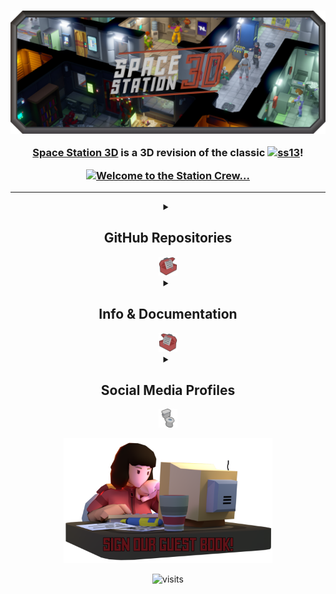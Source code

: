 <h3 align="center">
    <img src="images/SS3DBanner7b.png" alt="SS3D">
    <p>
      <a href="https://ss3d.space/">Space Station 3D</a> is a 3D revision of the classic <a href="https://spacestation13.com/"><img src="https://img.shields.io/badge/Space%20Station-13-red" alt="ss13"></a>!
    </p>
    <a href="https://ss3d.space/">
      <img src="https://readme-typing-svg.demolab.com?font=Orbitron&weight=600&size=25&duration=2500&pause=1000&color=B33225&center=true&vCenter=true&multiline=true&repeat=true&width=420&height=75&lines=Welcome+to+the+station+crew.;Please+enjoy+your+stay!" alt="Welcome to the Station Crew..." />
    </a>
</h3><hr>

<!-- New typing images can be generated at: https://readme-typing-svg.demolab.com/demo/ -->

<details>
  <summary align="center"><h2>GitHub Repositories</h2><img src="images/ToolboxNote.png" alt="toolbox" height="30"></summary>

<div align="center">
  <h3>Primary Repository</h3>
  <b><a href="https://github.com/RE-SS3D/SS3D">SS3D</a></b> - The game repo; is where gamers manifest their dreams.<br>
  <br>
  <h3>Secondary Repositories</h3>
  <b><a href="https://github.com/RE-SS3D/SS3D-Art">SS3D-Art</a></b> - The art repo; archives all art assets & their source files.<br>
  <b><a href="https://github.com/RE-SS3D/SS3D-CentCom">SS3D-CentCom</a></b> - The api repo; manages user authentication & characters.<br>
  <b><a href="https://github.com/RE-SS3D/SS3D-Website">SS3D-Website</a></b> - The website repo; hosts our community website.<br>
  <br>
  <h3>Other Repositories</h3>
  <b><a href="https://github.com/RE-SS3D/.github">.github</a></b> - The public github org repo; stores our GitHub docs & profile readme (this page).
</div>

<br><hr>

</details>

<details>
  <summary align="center"><h2>Info & Documentation</h2><img src="images/ToolboxNoteR.png" alt="toolbox" height="30"></summary>

<div align="center">
  <h3><a href="https://ss3d.space">Website</a></h3>
  <b><a href="https://ss3d.space/devblog/">Devblogs</a></b> - Periodic development blogs.
  <br>
  <b><a href="https://ss3d.space/about/">About</a></b> - About SS3D and *beep.
  <br>
  <b><a href="https://ss3d.space/faq/">FAQ</a></b> - Frequently Asked Questions.
  <br>
  <b><a href="https://ss3d.space/contribute/">Contribute</a></b> - How to contribute to SS3D!
  <br>
  <b><a href="https://ss3d.space/art/">Art</a></b> - SS3D artwork made by our contributors!
  <br>
  <b><a href="https://ss3d.space/download/">Download</a></b> - Download our latest release!
  <br><br>
  <h3><a href="https://ss3d.gitbook.io">GitBook</a></h3>
  <b><a href="https://ss3d.gitbook.io/design/">Design</a></b> - Document for game design and ideas.
  <br>
  <b><a href="https://ss3d.gitbook.io/art-guide/">Art Guide</a></b> - Documents for creating assets for SS3D.
  <br>
  <b><a href="https://ss3d.gitbook.io/dev-guide/">Dev Guide</a></b> - Documents for developing/maintaining SS3D.
  <br>
  <b><a href="https://ss3d.gitbook.io/systems/">Systems</a></b> - Documentation for the implementation of technical systems.
</div>

<br><hr>

</details>

<details>
  <summary align="center"><h2>Social Media Profiles</h2><img src="images/Toilet.png" alt="toilet" height="30"></summary>

<h3 align="center">Contact</h3>
<table align="center">
  <tr align="center">
    <td>
      <a href="mailto:ress3d.project@gmail.com">
        <img src="https://cdn.simpleicons.org/gmail/#EA4335" alt="gmail" height="50" />
      </a>
    </td>
    <td>
      <a href="https://discord.gg/3ny9tdH">
        <img src="https://cdn.simpleicons.org/discord/#5865F2" alt="discord" height="50" />
      </a>
    </td>
    <td>
      <a href="https://www.reddit.com/r/RESS3D/">
        <img src="https://cdn.simpleicons.org/reddit/#FF4500" alt="reddit" height="50" />
      </a>
    </td>
  </tr>
  <tr align="center">
    <td>
      Gmail
    </td>
    <td>
      Discord
    </td>
    <td>
      Reddit
    </td>
  </tr>
</table>

<h3 align="center">Media</h3>
<table align="center">
  <tr align="center">
    <td>
      <a href="https://www.youtube.com/@spacestation3d">
        <img src="https://cdn.simpleicons.org/youtube/#FF0000" alt="youtube" height="50" />
      </a>
    </td>
    <td>
      <a href="https://twitter.com/SpaceStation3D">
        <img src="https://cdn.simpleicons.org/twitter/#1DA1F2" alt="twitter" height="50" />
      </a>
    </td>
    <td>
      <a href="https://www.youtube.com/watch?v=dQw4w9WgXcQ">
        <img src="https://cdn.simpleicons.org/tiktok/#000000" alt="tiktok" height="50" />
      </a>
    </td>
  </tr>
  <tr align="center">
    <td>
      YouTube
    </td>
    <td>
      Twitter
    </td>
    <td>
      TikTok
    </td>
  </tr>
</table>

<h3 align="center">Donate</h3>
<table align="center">
  <tr align="center">
    <td>
      <a href="https://www.paypal.me/SpaceStation3D">
        <img src="https://cdn.simpleicons.org/paypal/#00457C" alt="paypal" height="50" />
      </a>
    </td>
    <td>
      <a href="https://www.patreon.com/ss3d">
        <img src="https://cdn.simpleicons.org/patreon/#FF424D" alt="patreon" height="50" />
      </a>
    </td>
  </tr>
  <tr align="center">
    <td>
      PayPal
    </td>
    <td>
      Patreon
    </td>
  </tr>
</table>

<br><hr>

</details>

<!-- This page can be automated to update after a given period to include -->
<!-- our most recent tweets, youtube videos, and/or github stats. -->

<p align="center">
  <a href="https://github.com/RE-SS3D/SS3D/discussions/1169">
    <img src="profile/images/guestbook.png" alt="guestbook" height="200" />
  </a>
</p>

<p align="center">
  <img src="https://visitor-badge.glitch.me/badge?page_id=RE-SS3D&left_color=grey&right_color=red" alt="visits">
</p>
